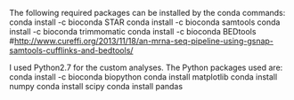 The following required packages can be installed by the conda commands:
conda install -c bioconda STAR
conda install -c bioconda samtools
conda install -c bioconda trimmomatic
conda install -c bioconda BEDtools #http://www.cureffi.org/2013/11/18/an-mrna-seq-pipeline-using-gsnap-samtools-cufflinks-and-bedtools/

I used Python2.7 for the custom analyses. The Python packages used are:
conda install -c bioconda biopython
conda install matplotlib
conda install numpy 
conda install scipy
conda install pandas
